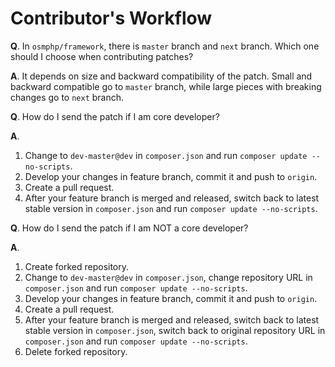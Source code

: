 # Contributor's Workflow #

**Q**. In `osmphp/framework`, there is `master` branch and `next` branch. Which one should I choose when contributing patches?

**A**. It depends on size and backward compatibility of the patch. Small and backward compatible go to `master` branch, while large pieces with breaking changes go to `next` branch.

**Q**. How do I send the patch if I am core developer?

**A**.

1. Change to `dev-master@dev` in `composer.json` and run `composer update --no-scripts`.
2. Develop your changes in feature branch, commit it and push to `origin`.
3. Create a pull request.
3. After your feature branch is merged and released, switch back to latest stable version in `composer.json` and run `composer update --no-scripts`.

**Q**. How do I send the patch if I am NOT a core developer?

**A**.

1. Create forked repository.
2. Change to `dev-master@dev` in `composer.json`, change repository URL in `composer.json` and run `composer update --no-scripts`.
3. Develop your changes in feature branch, commit it and push to `origin`.
4. Create a pull request.
5. After your feature branch is merged and released, switch back to latest stable version in `composer.json`, switch back to original repository URL in `composer.json` and run `composer update --no-scripts`.
6. Delete forked repository.

